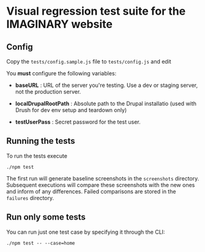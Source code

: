 # Visual regression test suite for the IMAGINARY website

## Config

Copy the `tests/config.sample.js` file to `tests/config.js` and edit

You **must** configure the following variables:

- **baseURL** : URL of the server you're testing. Use a dev or staging 
server, not the production server.

- **localDrupalRootPath** : Absolute path to the Drupal installatio
(used with Drush for dev env setup and teardown only)

- **testUserPass** : Secret password for the test user. 

## Running the tests

To run the tests execute

    ./npm test
  
The first run will generate baseline screenshots in the `screenshots`
directory. Subsequent executions will compare these screenshots with 
the new ones and inform of any differences. Failed comparisons are
stored in the `failures` directory.

## Run only some tests

You can run just one test case by specifying it through the CLI:   

    ./npm test -- --case=home
